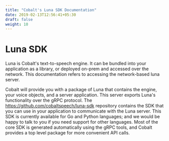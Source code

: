 ```yaml
---
title: "Cobalt's Luna SDK Documentation"
date: 2019-02-13T12:56:41+05:30
draft: false
weight: 10
---
```


# Luna SDK
Luna is Cobalt's text-to-speech engine.  It can be bundled into your application as a library, or deployed on-prem and accessed over the network.  This documentation refers to accessing the network-based luna server.

Cobalt will provide you with a package of Luna that contains the engine, your voice objects, and a server application.  This server exports Luna's functionality over the gRPC protocol.  The https://github.com/cobaltspeech/luna-sdk repository contains the SDK that you can use in your application to communicate with the Luna server.  This SDK is currently available for Go and Python languages; and we would be happy to talk to you if you need support for other languages.  Most of the core SDK is generated automatically using the gRPC tools, and Cobalt provides a top level package for more convenient API calls.
